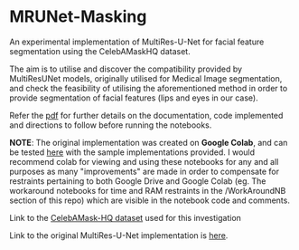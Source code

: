# MRUNet-Masking
An experimental implementation of MultiRes-U-Net for facial feature segmentation using the CelebAMaskHQ dataset.

The aim is to utilise and discover the compatibility provided by
MultiResUNet models, originally utilised for Medical Image segmentation, and check the
feasibility of utilising the aforementioned method in order to provide segmentation of facial
features (lips and eyes in our case).

Refer the [pdf](https://github.com/AbhishekSinghDhadwal/MRUNet-Masking/blob/master/Investigative%20Report%20on%20the%20compatibility%20of%20MultiResUNet%20for%20facial%20segmentation.pdf) for further details on the documentation, code implemented and directions to follow before running the notebooks.

**NOTE**: The original implementation was created on **Google Colab**, and can be tested [here](https://colab.research.google.com/drive/10Vb4Ukv4xOG35bS1sUAVp2j2YA2L1xjZ) with the sample implementations provided. I would recommend colab for viewing and using these notebooks for any and all purposes as many "improvements" are made in order to compensate for restraints pertaining to both Google Drive and Google Colab (eg. The workaround notebooks for time and RAM restraints in the /WorkAroundNB section of this repo) which are visible in the notebook code and comments.

Link to the [CelebAMask-HQ dataset](https://github.com/switchablenorms/CelebAMask-HQ/blob/master/README.md) used for this investigation

Link to the original MultiRes-U-Net implementation is [here](https://github.com/nibtehaz/MultiResUNet).
